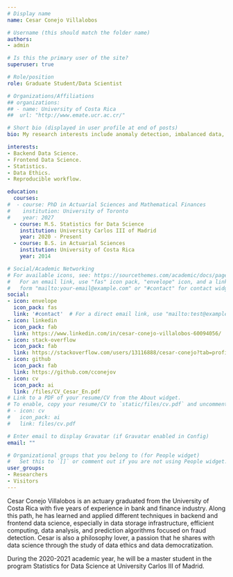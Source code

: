 ```yaml
---
# Display name
name: Cesar Conejo Villalobos

# Username (this should match the folder name)
authors:
- admin

# Is this the primary user of the site?
superuser: true

# Role/position
role: Graduate Student/Data Scientist

# Organizations/Affiliations
## organizations:
## - name: University of Costa Rica
##  url: "http://www.emate.ucr.ac.cr/"

# Short bio (displayed in user profile at end of posts)
bio: My research interests include anomaly detection, imbalanced data, and fraud detection.

interests:
- Backend Data Science.
- Frontend Data Science.
- Statistics.
- Data Ethics.
- Reproducible workflow.

education:
  courses:
#  - course: PhD in Actuarial Sciences and Mathematical Finances
#    institution: University of Toronto
#    year: 2027
  - course: M.S. Statistics for Data Science
    institution: University Carlos III of Madrid
    year: 2020 - Present
  - course: B.S. in Actuarial Sciences
    institution: University of Costa Rica
    year: 2014

# Social/Academic Networking
# For available icons, see: https://sourcethemes.com/academic/docs/page-builder/#icons
#   For an email link, use "fas" icon pack, "envelope" icon, and a link in the
#   form "mailto:your-email@example.com" or "#contact" for contact widget.
social:
- icon: envelope
  icon_pack: fas
  link: '#contact'  # For a direct email link, use "mailto:test@example.org".
- icon: linkedin
  icon_pack: fab
  link: https://www.linkedin.com/in/cesar-conejo-villalobos-60094056/
- icon: stack-overflow
  icon_pack: fab
  link: https://stackoverflow.com/users/13116888/cesar-conejo?tab=profile
- icon: github
  icon_pack: fab
  link: https://github.com/cconejov
- icon: cv
  icon_pack: ai
  link: /files/CV_Cesar_En.pdf
# Link to a PDF of your resume/CV from the About widget.
# To enable, copy your resume/CV to `static/files/cv.pdf` and uncomment the lines below.
# - icon: cv
#   icon_pack: ai
#   link: files/cv.pdf

# Enter email to display Gravatar (if Gravatar enabled in Config)
email: ""

# Organizational groups that you belong to (for People widget)
#   Set this to `[]` or comment out if you are not using People widget.
user_groups:
- Researchers
- Visitors
---
```


Cesar Conejo Villalobos is an actuary graduated from the University of Costa Rica with five years of experience in bank and finance industry. Along this path, he has learned and applied different techniques in backend and frontend data science, especially in data storage infrastructure, efficient computing, data analysis, and prediction algorithms focused on fraud detection. Cesar is also a philosophy lover, a passion that he shares with data science through the study of data ethics and data democratization.

During the 2020-2021 academic year, he will be a master student in the program Statistics for Data Science at University Carlos III of Madrid.
